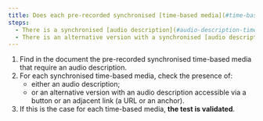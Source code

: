 ```yaml
---
title: Does each pre-recorded synchronised [time-based media](#time-based-media-audio-video-and-synchronised) meet, if necessary, one of these conditions (excluding special cases)?
steps:
  - There is a synchronised [audio description](#audio-description-time-based-media).
  - There is an alternative version with a synchronised [audio description](#audio-description-time-based-media).
---
```


1. Find in the document the pre-recorded synchronised time-based media that require an audio description.
2. For each synchronised time-based media, check the presence of:
   - either an audio description;
   - or an alternative version with an audio description accessible via a button or an adjacent link (a URL or an anchor).
3. If this is the case for each time-based media, **the test is validated**.

